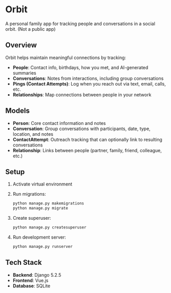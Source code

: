 # Orbit

A personal family app for tracking people and conversations in a social orbit. (Not a public app)

## Overview

Orbit helps maintain meaningful connections by tracking:
- **People**: Contact info, birthdays, how you met, and AI-generated summaries
- **Conversations**: Notes from interactions, including group conversations
- **Pings (Contact Attempts)**: Log when you reach out via text, email, calls, etc.
- **Relationships**: Map connections between people in your network

## Models

- **Person**: Core contact information and notes
- **Conversation**: Group conversations with participants, date, type, location, and notes
- **ContactAttempt**: Outreach tracking that can optionally link to resulting conversations
- **Relationship**: Links between people (partner, family, friend, colleague, etc.)

## Setup

1. Activate virtual environment
2. Run migrations:
   ```bash
   python manage.py makemigrations
   python manage.py migrate
   ```

3. Create superuser:
   ```bash
   python manage.py createsuperuser
   ```

4. Run development server:
   ```bash
   python manage.py runserver
   ```

## Tech Stack

- **Backend**: Django 5.2.5
- **Frontend**: Vue.js
- **Database**: SQLite
